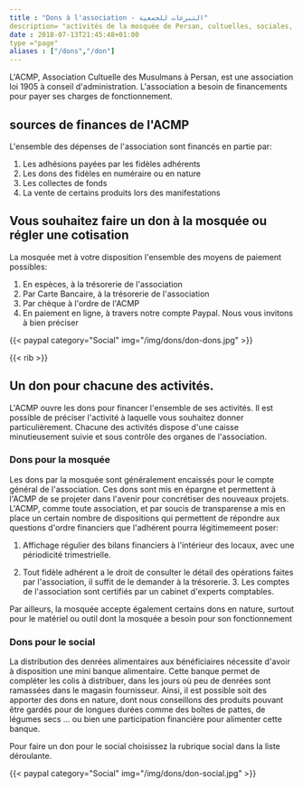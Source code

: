 ```yaml
---
title : "Dons à l'association - التبرعات للجمعية"
description= "activités de la mosquée de Persan, cultuelles, sociales, citoyennes et éducatifs"
date : 2018-07-13T21:45:48+01:00
type ="page"
aliases : ["/dons","/don"]
---
```


L'ACMP, Association Cultuelle des Musulmans à Persan, est une association loi 1905 à conseil d'administration.
L'association a besoin de financements pour payer ses charges de fonctionnement.

## sources de finances de l'ACMP

L'ensemble des dépenses de l'association sont financés en partie par:

1. Les adhésions payées par les fidèles adhérents
2. Les dons des fidèles en numéraire ou en nature
3. Les collectes de fonds
4. La vente de certains produits lors des manifestations

## Vous souhaitez faire un don à la mosquée ou régler une cotisation

La mosquée met à votre disposition l'ensemble des moyens de paiement possibles:

1. En espèces, à la trésorerie de l'association
2. Par Carte Bancaire, à la trésorerie de l'association
3. Par chèque à l'ordre de l'ACMP
4. En paiement en ligne, à travers notre compte Paypal. Nous vous invitons à bien préciser

{{< paypal  category="Social" img="/img/dons/don-dons.jpg" >}}

{{< rib >}}

## Un don pour chacune des activités.

L'ACMP ouvre les dons pour financer l'ensemble de ses activités. Il est possible
de préciser l'activité à laquelle vous souhaitez donner particulièrement.
Chacune des activités dispose d'une caisse minutieusement suivie et sous contrôle
des organes de l'association.

### Dons pour la mosquée

Les dons par la mosquée sont généralement encaissés pour le compte général de
l'association. Ces dons sont mis en épargne et permettent à l'ACMP de se
projeter dans l'avenir pour concrétiser des nouveaux projets. L'ACMP, comme
toute association, et par soucis de transparense a mis en place un certain
nombre de dispositions qui permettent de répondre aux questions d'ordre
financiers que l'adhérent pourra légitimemeent poser:

1. Affichage  régulier des bilans financiers à l'intérieur des locaux, avec une
périodicité trimestrielle.

2. Tout fidèle adhérent a le droit de consulter le détail des opérations faites
par l'association, il suffit de le demander à la trésorerie. 3. Les comptes de
l'association sont certifiés par un cabinet d'experts comptables.

Par ailleurs, la mosquée accepte également certains dons en nature, surtout pour
le matériel ou outil dont la mosquée a besoin pour son fonctionnement

### Dons pour le social

La distribution des denrées alimentaires aux bénéficiaires nécessite d'avoir à
disposition une mini banque alimentaire. Cette banque permet de compléter les
colis à distribuer, dans les jours où peu de denrées sont ramassées dans le
magasin fournisseur.  Ainsi, il est possible soit des apporter des dons en
nature, dont nous conseillons des produits pouvant être gardés pour de longues
durées comme des boîtes de pattes, de légumes secs ... ou bien une participation
financière pour alimenter cette banque.

Pour faire un don pour le social choisissez la rubrique social dans la liste déroulante.

{{< paypal  category="Social" img="/img/dons/don-social.jpg" >}}
